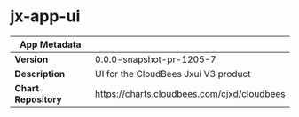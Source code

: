 # jx-app-ui

|App Metadata||
|---|---|
| **Version** | 0.0.0-snapshot-pr-1205-7 |
| **Description** | UI for the CloudBees Jxui V3 product |
| **Chart Repository** | https://charts.cloudbees.com/cjxd/cloudbees |

